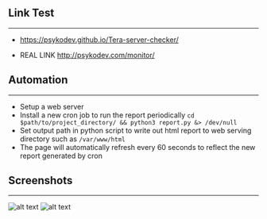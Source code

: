 ## Link Test
---
- https://psykodev.github.io/Tera-server-checker/

- REAL LINK http://psykodev.com/monitor/

## Automation
---
- Setup a web server
- Install a new cron job to run the report periodically `cd $path/to/project_directory/ && python3 report.py &> /dev/null`
- Set output path in python script to write out html report to web serving directory such as `/var/www/html`
- The page will automatically refresh every 60 seconds to reflect the new report generated by cron

## Screenshots
---
![alt text](https://cdn.discordapp.com/attachments/664142802132664342/747075328731644044/unknown.png)
![alt text](https://cdn.discordapp.com/attachments/664142802132664342/747075524932927518/unknown.png)
